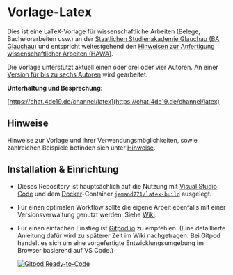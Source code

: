 # Vorlage-Latex
Dies ist eine LaTeX-Vorlage für wissenschaftliche Arbeiten (Belege, Bachelorarbeiten usw.) an der [Staatlichen Studienakademie Glauchau (BA Glauchau)](https://www.ba-glauchau.de/) und entspricht weitestgehend den [Hinweisen zur Anfertigung wissenschaftlicher Arbeiten (HAWA)](https://www.ba-glauchau.de/fileadmin/glauchau/waehrend-des-studium/dokumente/pruefungen/4BA-F.207_Hinweise_zur_Anfertigung_wissenschaftlicher_Arbeiten.pdf).

Die Vorlage unterstützt aktuell einen oder drei oder vier Autoren. An einer [Version für bis zu sechs Autoren](https://github.com/DSczyrba/Vorlage-Latex/issues/50) wird gearbeitet.

**Unterhaltung und Besprechung:**

[https://chat.4de19.de/channel/latex](https://chat.4de19.de/channel/latex)

## Hinweise
Hinweise zur Vorlage und ihrer Verwendungsmöglichkeiten, sowie zahlreichen Beispiele befinden sich unter [Hinweise](HINWEISE.md).

## Installation & Einrichtung
- Dieses Repository ist hauptsächlich auf die Nutzung mit [Visual Studio Code](https://code.visualstudio.com/download) und dem [Docker](https://docs.docker.com/engine/install/)-Container [`jemand771/latex-build`](https://github.com/jemand771/latex-build/pkgs/container/latex-build) ausgelegt.
- Für einen optimalen Workflow sollte die eigene Arbeit ebenfalls mit einer Versionsverwaltung genutzt werden. Siehe [Wiki](https://github.com/DSczyrba/Vorlage-Latex/wiki/Installation-&-Einrichtung#versionsverwaltung).
- Für einen einfachen Einstieg ist [Gitpod.io](https://gitpod.io/#) zu empfehlen. (Eine detaillierte Anleitung dafür wird zu späterer Zeit im Wiki nachgetragen. Bei Gitpod handelt es sich um eine vorgefertigte Entwicklungsumgebung im Browser basierend auf VS Code.)

  [![Gitpod Ready-to-Code](https://img.shields.io/badge/Gitpod-Ready--to--Code-blue?logo=gitpod&style=flat-square)](https://gitpod.io/from-referrer/)

